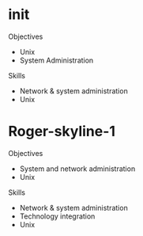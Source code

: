 # init
Objectives
  - Unix
  - System Administration
  
Skills
  - Network & system administration
  - Unix

# Roger-skyline-1
Objectives
  - System and network administration
  - Unix

Skills
  - Network & system administration
  - Technology integration
  - Unix
